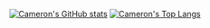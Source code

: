 [![Cameron's GitHub stats](https://github-readme-stats.vercel.app/api?username=cameronsquires)](https://github.com/anuraghazra/github-readme-stats)
[![Cameron's Top Langs](https://github-readme-stats.vercel.app/api/top-langs/?username=cameronsquires)](https://github.com/anuraghazra/github-readme-stats)

